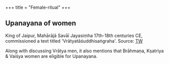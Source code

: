 +++
title = "Female-ritual"
+++

## Upanayana of women

King of Jaipur, Mahārājā Savāī Jayasiṃha 17th-18th centuries CE, commissioned a text titled 'Vrātyatāśuddhisaṅgraha'. Source: [TW](https://archive.org/details/vratyata_prayaschitta_nirnaya/page/n3/mode/2up)

Along with discussing Vrātya men, it also mentions that Brāhmaṇa, Kṣatriya & Vaiśya women are eligible for Upanayana. 